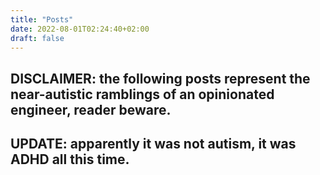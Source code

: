 ```yaml
---
title: "Posts"
date: 2022-08-01T02:24:40+02:00
draft: false
---
```


## DISCLAIMER: the following posts represent the near-autistic ramblings of an opinionated engineer, reader beware.

## UPDATE: apparently it was not autism, it was ADHD all this time.
